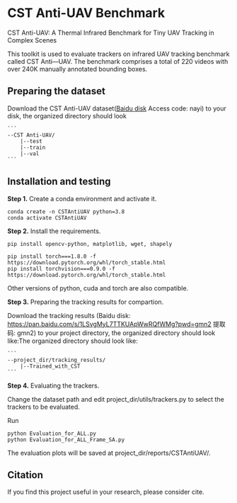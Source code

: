 # CST Anti-UAV Benchmark

CST Anti-UAV: A Thermal Infrared Benchmark for Tiny UAV Tracking in Complex Scenes

This toolkit is used to evaluate trackers on infrared UAV tracking benchmark called CST Anti—UAV. The benchmark comprises a total of 220 videos with over 240K manually annotated bounding boxes.


## Preparing the dataset
Download the CST Anti-UAV dataset([Baidu disk](https://pan.baidu.com/s/1mwGkvmQHoy5MhUCPvN26xA?pwd=nayi) Access code: nayi) to your disk, the organized directory should look 

    ```
    --CST Anti-UAV/
    	|--test
    	|--train
    	|--val
    ```


## Installation and testing
**Step 1.** Create a conda environment and activate it.

```shell
conda create -n CSTAntiUAV python=3.8
conda activate CSTAntiUAV
```

**Step 2.** Install the requirements.
```shell
pip install opencv-python, matplotlib, wget, shapely

pip install torch===1.8.0 -f https://download.pytorch.org/whl/torch_stable.html
pip install torchvision===0.9.0 -f https://download.pytorch.org/whl/torch_stable.html
```
Other versions of python, cuda and torch are also compatible.

**Step 3.** Preparing the tracking results for compartion.

Download the tracking results (Baidu disk: https://pan.baidu.com/s/1LSvgMyL7TTKUApWwRQfWMg?pwd=gmn2 提取码: gmn2) to your project directory, the organized directory should look like:The organized directory should look like:

    ```
    --project_dir/tracking_results/
    	|--Trained_with_CST
    ```

**Step 4.** Evaluating the trackers.

Change the dataset path and edit project_dir/utils/trackers.py to select the trackers to be evaluated.

Run
```shell
python Evaluation_for_ALL.py
python Evaluation_for_ALL_Frame_SA.py
```

The evaluation plots will be saved at project_dir/reports/CSTAntiUAV/.

## Citation

If you find this project useful in your research, please consider cite.
